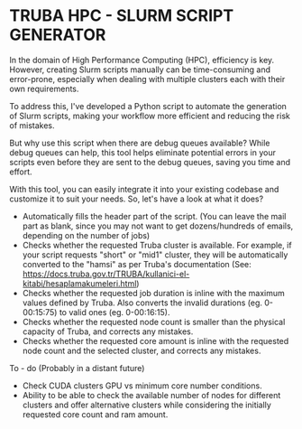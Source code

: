 # TRUBA HPC - SLURM SCRIPT GENERATOR
In the domain of High Performance Computing (HPC), efficiency is key. However, creating Slurm scripts manually can be time-consuming and error-prone, especially when dealing with multiple clusters each with their own requirements.

To address this, I've developed a Python script to automate the generation of Slurm scripts, making your workflow more efficient and reducing the risk of mistakes.

But why use this script when there are debug queues available? While debug queues can help, this tool helps eliminate potential errors in your scripts even before they are sent to the debug queues, saving you time and effort.

With this tool, you can easily integrate it into your existing codebase and customize it to suit your needs. So, let's have a look at what it does?

- Automatically fills the header part of the script. (You can leave the mail part as blank, since you may not want to get dozens/hundreds of emails, depending on the number of jobs)
- Checks whether the requested Truba cluster is available. For example, if your script requests "short" or "mid1" cluster, they will be automatically converted to the "hamsi" as per Truba's documentation (See: https://docs.truba.gov.tr/TRUBA/kullanici-el-kitabi/hesaplamakumeleri.html)
- Checks whether the requested job duration is inline with the maximum values defined by Truba. Also converts the invalid durations (eg. 0-00:15:75) to valid ones (eg. 0-00:16:15).
- Checks whether the requested node count is smaller than the physical capacity of Truba, and corrects any mistakes.
- Checks whether the requested core amount is inline with the requested node count and the selected cluster, and corrects any mistakes.

To - do (Probably in a distant future)
- Check CUDA clusters GPU vs minimum core number conditions.
- Ability to be able to check the available number of nodes for different clusters and offer alternative clusters while considering the initially requested core count and ram amount. 
